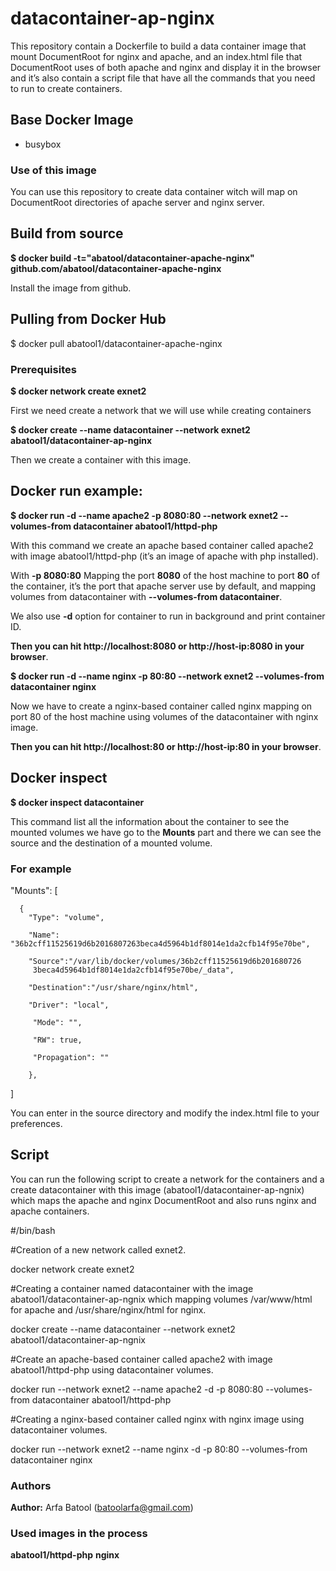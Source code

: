 
# datacontainer-ap-nginx

This repository contain a Dockerfile to build a data container image that mount DocumentRoot for nginx and apache, and an index.html file that DocumentRoot uses of both apache and nginx and display it in the browser and it’s also contain a script file that have all the commands that you need to run to create containers. 

## Base Docker Image
* busybox

### Use of this image

You can use this repository to create data container witch will map on DocumentRoot directories of apache server and nginx server.


## Build from source

**$ docker build -t="abatool/datacontainer-apache-nginx" github.com/abatool/datacontainer-apache-nginx**

Install the image from github.

## Pulling from Docker Hub

$ docker pull abatool1/datacontainer-apache-nginx

### Prerequisites 

**$ docker network create exnet2**

First we need create a network that we will use while creating containers

**$ docker create --name datacontainer --network exnet2 abatool1/datacontainer-ap-nginx**

Then we create a container with this image.

## Docker run example:

**$ docker run -d --name apache2 -p 8080:80 --network exnet2 --volumes-from datacontainer abatool1/httpd-php**

With this command we create an apache based container called apache2 with image abatool1/httpd-php (it’s an image of apache with php installed).  

With **-p 8080:80** Mapping the port **8080** of the host machine to port **80** of the container, it’s the port that apache server use by default, and mapping volumes from datacontainer with **--volumes-from datacontainer**.

We also use **-d** option for container to run in background and print container ID.

**Then you can hit http://localhost:8080 or http://host-ip:8080 in your browser**. 

**$ docker run -d --name nginx -p 80:80 --network exnet2 --volumes-from datacontainer nginx**

Now we have to create a nginx-based container called nginx mapping on port 80 of the host machine using volumes of the datacontainer with nginx image.

**Then you can hit http://localhost:80 or http://host-ip:80 in your browser**.

## Docker inspect

**$ docker inspect datacontainer**

This command list all the information about the container to see the mounted volumes we have go to the **Mounts** part and there we can see the source and the destination of a mounted volume.

### For example

 "Mounts": [
   
      {
        "Type": "volume",
       
        "Name": "36b2cff11525619d6b2016807263beca4d5964b1df8014e1da2cfb14f95e70be",
        
        "Source":"/var/lib/docker/volumes/36b2cff11525619d6b201680726
         3beca4d5964b1df8014e1da2cfb14f95e70be/_data",
         
        "Destination":"/usr/share/nginx/html",
         
        "Driver": "local",
        
         "Mode": "",
          
         "RW": true,
          
         "Propagation": ""
           
        },
   ]
   
You can enter in the source directory and modify the index.html file to your preferences.
                
                
## Script
You can run the following script to create a network for the containers and a create datacontainer with this image (abatool1/datacontainer-ap-ngnix) which maps the apache and nginx DocumentRoot and also runs nginx and apache containers.

#/bin/bash

#Creation of a new network called exnet2.

docker network create exnet2

#Creating a container named datacontainer with the image abatool1/datacontainer-ap-ngnix which mapping volumes /var/www/html for apache and /usr/share/nginx/html for nginx.

docker create --name datacontainer --network exnet2 abatool1/datacontainer-ap-ngnix

#Create an apache-based container called apache2 with image abatool1/httpd-php using datacontainer volumes.

docker run --network exnet2 --name apache2 -d -p 8080:80 --volumes-from datacontainer abatool1/httpd-php

#Creating a nginx-based container called nginx with nginx image using datacontainer volumes.

docker run --network exnet2 --name nginx -d -p 80:80 --volumes-from datacontainer nginx

### Authors
**Author:** Arfa Batool (batoolarfa@gmail.com)

### Used images in the process
**abatool1/httpd-php**
**nginx**



